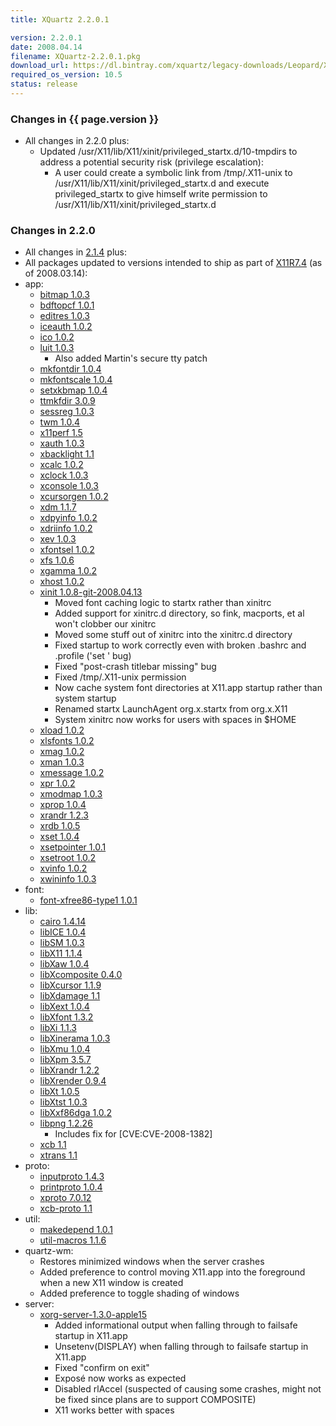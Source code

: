 ```yaml
---
title: XQuartz 2.2.0.1

version: 2.2.0.1
date: 2008.04.14
filename: XQuartz-2.2.0.1.pkg
download_url: https://dl.bintray.com/xquartz/legacy-downloads/Leopard/X11-2.2.0.1.pkg
required_os_version: 10.5
status: release
---
```


### Changes in {{ page.version }} ###
  * All changes in 2.2.0 plus:
    * Updated /usr/X11/lib/X11/xinit/privileged_startx.d/10-tmpdirs to address a potential security risk (privilege escalation):
      * A user could create a symbolic link from /tmp/.X11-unix to /usr/X11/lib/X11/xinit/privileged_startx.d and execute privileged_startx to give himself write permission to /usr/X11/lib/X11/xinit/privileged_startx.d

### Changes in 2.2.0 ###
  * All changes in [2.1.4](XQuartz-2.1.4.html) plus:
  * All packages updated to versions intended to ship as part of [X11R7.4](http://www.x.org/wiki/Releases/7.4) (as of 2008.03.14):
  * app:
    * [bitmap 1.0.3](http://lists.freedesktop.org/archives/xorg-announce/2007-January/000243.html)
    * [bdftopcf 1.0.1](http://lists.freedesktop.org/archives/xorg-announce/2007-April/000298.html)
    * [editres 1.0.3](http://lists.freedesktop.org/archives/xorg-announce/2007-January/000244.html)
    * [iceauth 1.0.2](http://lists.freedesktop.org/archives/xorg-announce/2007-July/000328.html)
    * [ico 1.0.2](http://lists.freedesktop.org/archives/xorg-announce/2007-July/000326.html)
    * [luit 1.0.3](http://lists.freedesktop.org/archives/xorg-announce/2008-January/000446.html)
      * Also added Martin's secure tty patch
    * [mkfontdir 1.0.4](http://lists.freedesktop.org/archives/xorg-announce/2008-March/000466.html)
    * [mkfontscale 1.0.4](http://lists.freedesktop.org/archives/xorg-announce/2008-March/000465.html)
    * [setxkbmap 1.0.4](http://lists.freedesktop.org/archives/xorg-announce/2007-July/000327.html)
    * [ttmkfdir 3.0.9](http://gentoo-portage.com/x11-apps/ttmkfdir)
    * [sessreg 1.0.3](http://lists.freedesktop.org/archives/xorg-announce/2007-August/000352.html)
    * [twm 1.0.4](http://lists.freedesktop.org/archives/xorg-announce/2008-March/000467.html)
    * [x11perf 1.5](http://lists.freedesktop.org/archives/xorg-announce/2008-March/000477.html)
    * [xauth 1.0.3](http://lists.freedesktop.org/archives/xorg-announce/2008-March/000468.html)
    * [xbacklight 1.1](http://lists.freedesktop.org/archives/xorg-announce/2007-June/000310.html)
    * [xcalc 1.0.2](http://lists.freedesktop.org/archives/xorg-announce/2007-August/000359.html)
    * [xclock 1.0.3](http://lists.freedesktop.org/archives/xorg-announce/2007-August/000333.html)
    * [xconsole 1.0.3](http://lists.freedesktop.org/archives/xorg-announce/2007-August/000358.html)
    * [xcursorgen 1.0.2](http://lists.freedesktop.org/archives/xorg-announce/2007-August/000356.html)
    * [xdm 1.1.7](http://lists.freedesktop.org/archives/xorg-announce/2008-March/000478.html)
    * [xdpyinfo 1.0.2](http://lists.freedesktop.org/archives/xorg/2007-March/022676.html)
    * [xdriinfo 1.0.2](http://lists.freedesktop.org/archives/xorg-announce/2007-August/000354.html)
    * [xev 1.0.3](http://lists.freedesktop.org/archives/xorg-announce/2008-March/000479.html)
    * [xfontsel 1.0.2](http://lists.freedesktop.org/archives/xorg-announce/2007-February/000250.html)
    * [xfs 1.0.6](http://lists.freedesktop.org/archives/xorg-announce/2008-March/000459.html)
    * [xgamma 1.0.2](http://lists.freedesktop.org/archives/xorg-announce/2007-August/000335.html)
    * [xhost 1.0.2](http://lists.freedesktop.org/archives/xorg-announce/2007-July/000325.html)
    * [xinit 1.0.8-git-2008.04.13](http://cgit.freedesktop.org/xorg/app/xinit/log/?h=5ef443bb6bff0a03ee00105d9bf95bc3f6f82b11)
      * Moved font caching logic to startx rather than xinitrc
      * Added support for xinitrc.d directory, so fink, macports, et al won't clobber our xinitrc
      * Moved some stuff out of xinitrc into the xinitrc.d directory
      * Fixed startup to work correctly even with broken .bashrc and .profile ('set <blah>' bug)
      * Fixed "post-crash titlebar missing" bug
      * Fixed /tmp/.X11-unix permission
      * Now cache system font directories at X11.app startup rather than system startup
      * Renamed startx LaunchAgent org.x.startx from org.x.X11
      * System xinitrc now works for users with spaces in $HOME
    * [xload 1.0.2](http://lists.freedesktop.org/archives/xorg-announce/2007-March/000279.html)
    * [xlsfonts 1.0.2](http://lists.freedesktop.org/archives/xorg-announce/2007-February/000251.html)
    * [xmag 1.0.2](http://lists.freedesktop.org/archives/xorg-announce/2007-August/000347.html)
    * [xman 1.0.3](http://lists.freedesktop.org/archives/xorg-announce/2007-August/000344.html)
    * [xmessage 1.0.2](http://lists.freedesktop.org/archives/xorg-announce/2007-August/000339.html)
    * [xpr 1.0.2](http://lists.freedesktop.org/archives/xorg-announce/2007-January/000248.html)
    * [xmodmap 1.0.3](http://lists.freedesktop.org/archives/xorg-announce/2007-August/000334.html)
    * [xprop 1.0.4](http://lists.freedesktop.org/archives/xorg-announce/2008-March/000480.html)
    * [xrandr 1.2.3](http://lists.freedesktop.org/archives/xorg-announce/2008-March/000475.html)
    * [xrdb 1.0.5](http://lists.freedesktop.org/archives/xorg-announce/2008-March/000473.html)
    * [xset 1.0.4](http://lists.freedesktop.org/archives/xorg-announce/2008-March/000474.html)
    * [xsetpointer 1.0.1](http://lists.freedesktop.org/archives/xorg-announce/2006-November/000150.html)
    * [xsetroot 1.0.2](http://lists.freedesktop.org/archives/xorg-announce/2007-August/000338.html)
    * [xvinfo 1.0.2](http://lists.freedesktop.org/archives/xorg-announce/2007-August/000349.html)
    * [xwininfo 1.0.3](http://lists.freedesktop.org/archives/xorg-announce/2007-August/000365.html)
  * font:
    * [font-xfree86-type1 1.0.1](http://lists.freedesktop.org/archives/xorg-announce/2008-March/000460.html)
  * lib:
    * [cairo 1.4.14](http://lists.freedesktop.org/archives/cairo-announce/2008-January/000076.html)
    * [libICE 1.0.4](http://lists.freedesktop.org/archives/xorg-announce/2007-August/000355.html)
    * [libSM 1.0.3](http://lists.freedesktop.org/archives/xorg-announce/2007-May/000304.html)
    * [libX11 1.1.4](http://lists.freedesktop.org/archives/xorg-announce/2008-March/000464.html)
    * [libXaw 1.0.4](http://lists.freedesktop.org/archives/xorg-announce/2007-August/000360.html)
    * [libXcomposite 0.4.0](http://lists.freedesktop.org/archives/xorg-announce/2007-July/000320.html)
    * [libXcursor 1.1.9](http://lists.freedesktop.org/archives/xorg-announce/2007-August/000364.html)
    * [libXdamage 1.1](http://lists.freedesktop.org/archives/xorg-announce/2007-January/000237.html)
    * [libXext 1.0.4](http://lists.freedesktop.org/archives/xorg-announce/2008-February/000452.html)
    * [libXfont 1.3.2](http://lists.freedesktop.org/archives/xorg-announce/2008-March/000455.html)
    * [libXi 1.1.3](http://lists.freedesktop.org/archives/xorg-announce/2007-September/000384.html)
    * [libXinerama 1.0.3](http://lists.freedesktop.org/archives/xorg-announce/2008-March/000463.html)
    * [libXmu 1.0.4](http://lists.freedesktop.org/archives/xorg-announce/2008-January/000440.html)
    * [libXpm 3.5.7](http://lists.freedesktop.org/archives/xorg-announce/2007-August/000362.html)
    * [libXrandr 1.2.2](http://lists.freedesktop.org/archives/xorg-announce/2007-September/000379.html)
    * [libXrender 0.9.4](http://lists.freedesktop.org/archives/xorg-announce/2007-September/000386.html)
    * [libXt 1.0.5](http://lists.freedesktop.org/archives/xorg-announce/2007-January/000247.html)
    * [libXtst 1.0.3](http://lists.freedesktop.org/archives/xorg-announce/2007-August/000353.html)
    * [libXxf86dga 1.0.2](http://lists.freedesktop.org/archives/xorg-announce/2007-September/000382.html)
    * [libpng 1.2.26](http://www.libpng.org)
      * Includes fix for [CVE:CVE-2008-1382]
    * [xcb 1.1](http://lists.freedesktop.org/archives/xorg-announce/2007-November/000422.html)
    * [xtrans 1.1](http://lists.freedesktop.org/archives/xorg-announce/2008-March/000454.html)
  * proto:
    * [inputproto 1.4.3](http://lists.freedesktop.org/archives/xorg-announce/2008-March/000456.html)
    * [printproto 1.0.4](http://lists.freedesktop.org/archives/xorg-announce/2008-March/000471.html)
    * [xproto 7.0.12](http://lists.freedesktop.org/archives/xorg-announce/2008-March/000457.html)
    * [xcb-proto 1.1](http://lists.freedesktop.org/archives/xorg-announce/2007-November/000422.html)
  * util:
    * [makedepend 1.0.1](http://lists.freedesktop.org/archives/xorg-announce/2007-March/000277.html)
    * [util-macros 1.1.6](http://lists.freedesktop.org/archives/xorg-announce/2008-March/000453.html)
  * quartz-wm:
    * Restores minimized windows when the server crashes
    * Added preference to control moving X11.app into the foreground when a new X11 window is created
    * Added preference to toggle shading of windows
  * server:
    * [xorg-server-1.3.0-apple15](https://github.com/XQuartz/xorg-server/commits/68bb258fcaa59479f39eafab9c4b2bed37a553de)
      * Added informational output when falling through to failsafe startup in X11.app
      * Unsetenv(DISPLAY) when falling through to failsafe startup in X11.app
      * Fixed "confirm on exit"
      * Exposé now works as expected
      * Disabled rlAccel (suspected of causing some crashes, might not be fixed since plans are to support COMPOSITE)
      * X11 works better with spaces
